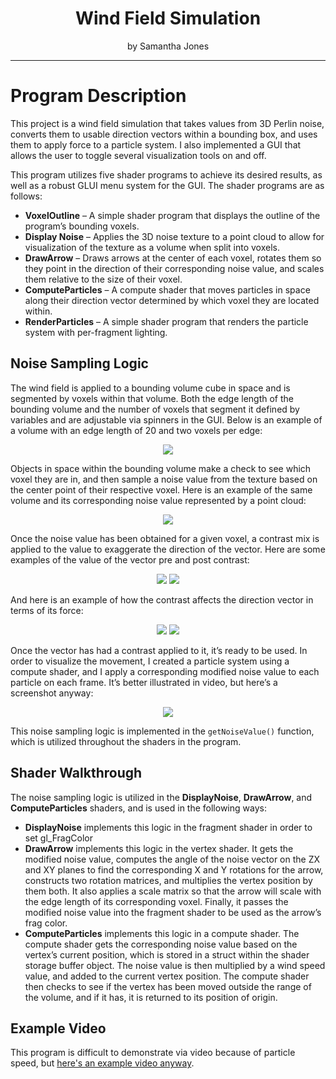 <h1 align="center"> Wind Field Simulation </h1>
<p align="center"> by Samantha Jones </p>

---
# Program Description

This project is a wind field simulation that takes values from 3D Perlin noise, converts them to usable direction vectors within a bounding box, and uses them to apply force to a particle system. I also implemented a GUI that allows the user to toggle several visualization tools on and off.

This program utilizes five shader programs to achieve its desired results, as well as a robust GLUI menu system for the GUI. The shader programs are as follows:
-	**VoxelOutline** – A simple shader program that displays the outline of the program’s bounding voxels. 
-	**Display Noise** – Applies the 3D noise texture to a point cloud to allow for visualization of the texture as a volume when split into voxels.
-	**DrawArrow** – Draws arrows at the center of each voxel, rotates them so they point in the direction of their corresponding noise value, and scales them relative to the size of their voxel.
-	**ComputeParticles** – A compute shader that moves particles in space along their direction vector determined by which voxel they are located within.
-	**RenderParticles** – A simple shader program that renders the particle system with per-fragment lighting.

## Noise Sampling Logic
The wind field is applied to a bounding volume cube in space and is segmented by voxels within that volume. Both the edge length of the bounding volume and the number of voxels that segment it defined by variables and are adjustable via spinners in the GUI. Below is an example of a volume with an edge length of 20 and two voxels per edge:

<p align="center">
  <img src="/readmeFiles/BoundingVolume.png"/>
</p>

Objects in space within the bounding volume make a check to see which voxel they are in, and then sample a noise value from the texture based on the center point of their respective voxel. Here is an example of the same volume and its corresponding noise value represented by a point cloud:

<p align="center">
  <img src="/readmeFiles/PointCloud.png"/>
</p>

Once the noise value has been obtained for a given voxel, a contrast mix is applied to the value to exaggerate the direction of the vector. Here are some examples of the value of the vector pre and post contrast:

<p align="center">
  <img src="/readmeFiles/PreContrast.png"/>  <img src="/readmeFiles/PostContrast.png"/>
</p>

And here is an example of how the contrast affects the direction vector in terms of its force:

<p align="center">
  <img src="/readmeFiles/PreContrastArrow.png"/>  <img src="/readmeFiles/PostContrastArrow.png"/>
</p>


Once the vector has had a contrast applied to it, it’s ready to be used. In order to visualize the movement, I created a particle system using a compute shader, and I apply a corresponding modified noise value to each particle on each frame. It’s better illustrated in video, but here’s a screenshot anyway:

<p align="center">
  <img src="/readmeFiles/ParticleSystem.png"/>
</p>

This noise sampling logic is implemented in the `getNoiseValue()` function, which is utilized throughout the shaders in the program.

## Shader Walkthrough
The noise sampling logic is utilized in the **DisplayNoise**, **DrawArrow**, and **ComputeParticles** shaders, and is used in the following ways:
-	**DisplayNoise** implements this logic in the fragment shader in order to set gl_FragColor
-	**DrawArrow** implements this logic in the vertex shader. It gets the modified noise value, computes the angle of the noise vector on the ZX and XY planes to find the corresponding X and Y rotations for the arrow, constructs two rotation matrices, and multiplies the vertex position by them both. It also applies a scale matrix so that the arrow will scale with the edge length of its corresponding voxel. Finally, it passes the modified noise value into the fragment shader to be used as the arrow’s frag color.
-	**ComputeParticles** implements this logic in a compute shader. The compute shader gets the corresponding noise value based on the vertex’s current position, which is stored in a struct within the shader storage buffer object. The noise value is then multiplied by a wind speed value, and added to the current vertex position. The compute shader then checks to see if the vertex has been moved outside the range of the volume, and if it has, it is returned to its position of origin.

## Example Video
This program is difficult to demonstrate via video because of particle speed, but [here's an example video anyway](https://media.oregonstate.edu/media/1_vwqeabfv).


